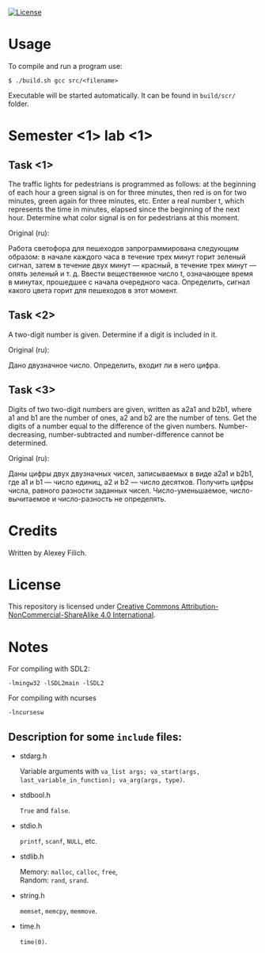 [![License](https://img.shields.io/badge/license-CC%20BY--NC--SA%204.0-blue.svg)](https://bit.ly/cc-by-nc-sa-40)

# Usage

To compile and run a program use:
```
$ ./build.sh gcc src/<filename>
```

Executable will be started automatically. It can be found in `build/scr/` folder.

# Semester \<1\> lab \<1\>

## Task \<1\>

The traffic lights for pedestrians is programmed as follows: at the beginning of each hour a green signal is on for three minutes, then red is on for two minutes, green again for three minutes, etc. Enter a real number t, which represents the time in minutes, elapsed since the beginning of the next hour. Determine what color signal is on for pedestrians at this moment.

Original (ru):

Работа светофора для пешеходов запрограммирована следующим образом: в начале каждого часа в течение трех минут горит зеленый сигнал, затем в течение двух минут — красный, в течение трех минут — опять зеленый и т. д. Ввести вещественное число t, означающее время в минутах, прошедшее с начала очередного часа. Определить, сигнал какого цвета горит для пешеходов в этот момент.

## Task \<2\>

A two-digit number is given. Determine if a digit is included in it.

Original (ru):

Дано двузначное число. Определить, входит ли в него цифра.

## Task \<3\>

Digits of two two-digit numbers are given, written as a2a1 and b2b1, where a1 and b1 are the number of ones, a2 and b2 are the number of tens. Get the digits of a number equal to the difference of the given numbers. Number-decreasing, number-subtracted and number-difference cannot be determined.

Original (ru):

Даны цифры двух двузначных чисел, записываемых в виде a2a1 и b2b1, где a1 и b1 — число единиц, a2 и b2 — число десятков. Получить цифры числа, равного разности заданных чисел. Число-уменьшаемое, число-вычитаемое и число-разность не определять.

# Credits

Written by Alexey Filich.

# License

This repository is licensed under [Creative Commons Attribution-NonCommercial-ShareAlike 4.0 International](LICENCE.md).

# Notes

For compiling with SDL2:
```
-lmingw32 -lSDL2main -lSDL2
```

For compiling with ncurses
```
-lncursesw
```

## Description for some `include` files:

- stdarg.h

    Variable arguments with `va_list args; va_start(args, last_variable_in_function); va_arg(args, type)`.

- stdbool.h

    `True` and `false`.

- stdio.h

    `printf`, `scanf`, `NULL`, etc.

- stdlib.h

    Memory: `malloc`, `calloc`, `free`, \
    Random: `rand`, `srand`.

- string.h

    `memset`, `memcpy`, `memmove`.

- time.h

    `time(0)`.
